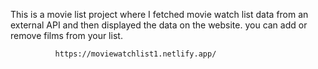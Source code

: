 This is a movie list project where I fetched movie watch list data from an external API and then displayed the data on the website. you can add or remove films from your list.                                                 
                   
              https://moviewatchlist1.netlify.app/     
 
